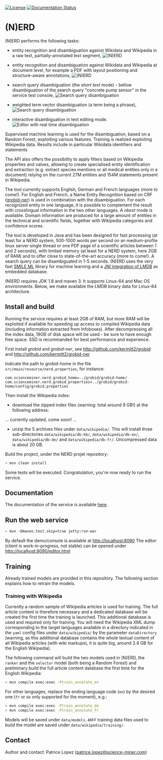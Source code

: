 [![License](http://img.shields.io/:license-apache-blue.svg)](http://www.apache.org/licenses/LICENSE-2.0.html)
[![Documentation Status](https://readthedocs.org/projects/nerd/badge/?version=latest)](https://readthedocs.org/projects/nerd/?badge=latest)
<!-- [![Build Status](https://travis-ci.org/kermitt2/nerd.svg?branch=master)](https://travis-ci.org/kermitt2/nerd) -->
<!-- [![Coverage Status](https://coveralls.io/repos/kermitt2/nerd/badge.svg)](https://coveralls.io/r/kermitt2/nerd) -->
<!-- [![Docker Status](https://images.microbadger.com/badges/version/lfoppiano/grobid.svg)](https://hub.docker.com/r/lfoppiano/ grobid/ "Latest Docker HUB image") -->

# (N)ERD

(N)ERD performs the following tasks:

* entity recognition and disambiguation against Wikidata and Wikipedia in a raw text, partially-annotated text segment,
![(N)ERD](doc/images/screen2.png)

* entity recognition and disambiguation against Wikidata and Wikipedia at document level, for example a PDF with layout positioning and structure-aware annotations,
![(N)ERD](doc/images/screen7.png)

* search query disambiguation (the _short text_ mode) - bellow disambiguation of the search query "concrete pump sensor" in the service test console,
![Search query disambiguation](doc/images/screen8.png)

* weighted term vector disambiguation (a term being a phrase),
![Search query disambiguation](doc/images/screen4.png)

* interactive disambiguation in text editing mode.  
![Editor with real time disambiguation](doc/images/screen6.png)

Supervised machine learning is used for the disambiguation, based on a Random Forest, exploiting various features. Training is realized exploiting Wikipedia data. Results include in particular Wikidata identifiers and statements 

The API also offers the possibility to apply filters based on Wikipedia properties and values, allowing to create specialised entity identification and extraction (e.g. extract species mentions or all medical entities only in a document) relying on the current 27M entities and 154M statements present in Wikipedia. 

The tool currently supports English, German and French languages (more to come!). For English and French, a Name Entity Recognition based on CRF ([grobid-ner](https://github.com/kermitt2/grobid-ner)) is used in combination with the disambiguation. For each recognized entity in one language, it is possible to complement the result with crosslingual information in the two other languages. A _nbest_ mode is available. Domain information are produced for a large amount of entities in the technical and scientific fields, together with Wikipedia categories and confidence scores. 

The tool is developed in Java and has been designed for fast processing (at least for a NERD system, 500-1000 words per second on an medium-profile linux server single thread or one PDF page of a scientific articles between 1 and 2 seconds), with limited memory (at least for a NERD system, here 2GB of RAM) and to offer close to state-of-the-art accuracy (more to come!). A search query can be disambiguated in 1-5 seconds. (N)ERD uses the very fast [SMILE ML](https://haifengl.github.io/smile/) library for machine learning and a [JNI integration of LMDB](https://github.com/deephacks/lmdbjni) as embedded database. 

(N)ERD requires JDK 1.8 and maven 3. It supports Linux-64 and Mac OS environments. Below, we make available the LMDB binary data for Linux-64 architecture. 

## Install and build 

Running the service requires at least 2GB of RAM, but more RAM will be exploited if available for speeding up access to compiled Wikipedia data (including information extracted from Infoboxes). After decompressing all the index data, 19GB of disk space will be used - be sure to have enough free space. SSD is recommanded for best performance and experience. 

First install _grobid_ and _grobid-ner_, see http://github.com/kermitt2/grobid and http://github.com/kermitt2/grobid-ner

Indicate the path to grobid-home in the file ```src/main/resource/nerd.properties```, for instance: 

```
com.scienceminer.nerd.grobid_home=../grobid/grobid-home/
com.scienceminer.nerd.grobid_properties=../grobid/grobid-home/config/grobid.properties
``` 

Then install the Wikipedia index:

* download the zipped index files (warning: total around 9 GB!) at the following address: 

... currently updated, come soon! ...

<!-- https://grobid.s3.amazonaws.com/nerd/db-kb.zip (1 GB)

https://grobid.s3.amazonaws.com/nerd/db-en1.zip (2.7 GB)

https://grobid.s3.amazonaws.com/nerd/db-en2.zip (2.6 GB)

https://grobid.s3.amazonaws.com/nerd/db-fr.zip (1.6 GB)

https://grobid.s3.amazonaws.com/nerd/db-de.zip (1.8 GB) -->

* unzip the 5 archives files under ```data/wikipedia/```. This will install three sub-directories ```data/wikipedia/db-kb/```, ```data/wikipedia/db-en/```, ```data/wikipedia/db-de/``` and ```data/wikipedia/db-fr/```. Uncompressed data is about 20 GB. 

Build the project, under the NERD projet repository:

```bash
> mvn clean install    
```

Some tests will be executed. Congratulation, you're now ready to run the service. 

## Documentation 

The documentation of the service is available [here](http://nerd.readthedocs.io).

## Run the web service 

```bash
> mvn -Dmaven.test.skip=true jetty:run-war
```

By default the demo/console is available at [http://localhost:8090](http://localhost:8090)
The editor (client is work-in-progress, not stable) can be opened under [http://localhost:8090/editor.html](http://localhost:8090/editor.html)

## Training

Already trained models are provided in this repository. The following section explains how to retrain the models. 

### Training with Wikipedia

Currently a random sample of Wikipedia articles is used for training. The full article content is therefore necessary and a dedicated database will be created the first time the training is launched. This additional database is used and required only for training. You will need the Wikipedia XML dump corresponding to the target languages available in a directory indicated in the `yaml` config files under `data/wikipedia/` by the parameter `dataDirectory` (warning, as this additional database contains the whole textual content of all Wikipedia articles (with wiki markups), it is quite big, around 3.4 GB for the English Wikipedia). 

The following command will build the two models used in (N)ERD, the `ranker` and the `selector` model (both being a Random Forest) and preliminary build the full article content database the first time for the English Wikipedia:

```bash
> mvn compile exec:exec -Ptrain_annotate_en
```

For other languages, replace the ending language code (`en`) by the desired one (`fr` or `de` only supported for the moment), e.g.:


```bash
> mvn compile exec:exec -Ptrain_annotate_de
> mvn compile exec:exec -Ptrain_annotate_fr
```

Models will be saved under `data/models`. `ARFF` training data files used to build the model are saved under `data/wikipedia/training/`.

## Contact

Author and contact: Patrice Lopez (<patrice.lopez@science-miner.com>)
